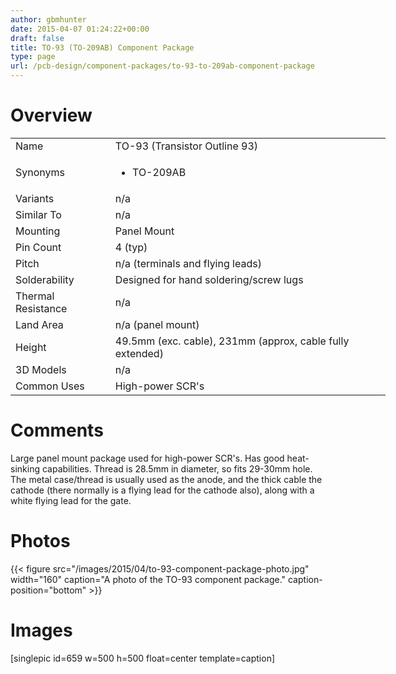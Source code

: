 ```yaml
---
author: gbmhunter
date: 2015-04-07 01:24:22+00:00
draft: false
title: TO-93 (TO-209AB) Component Package
type: page
url: /pcb-design/component-packages/to-93-to-209ab-component-package
---
```


# Overview


<table style="width: 600px;" >
<tbody >
<tr >

<td >Name
</td>

<td >TO-93 (Transistor Outline 93)
</td>
</tr>
<tr >

<td >Synonyms
</td>

<td >



  * TO-209AB


</td>
</tr>
<tr >

<td >Variants
</td>

<td >n/a
</td>
</tr>
<tr >

<td >Similar To
</td>

<td >n/a
</td>
</tr>
<tr >

<td >Mounting
</td>

<td >Panel Mount
</td>
</tr>
<tr >

<td >Pin Count
</td>

<td >4 (typ)
</td>
</tr>
<tr >

<td >Pitch
</td>

<td >n/a (terminals and flying leads)
</td>
</tr>
<tr >

<td >Solderability
</td>

<td >Designed for hand soldering/screw lugs
</td>
</tr>
<tr >

<td >Thermal Resistance
</td>

<td >n/a
</td>
</tr>
<tr >

<td >Land Area
</td>

<td >n/a (panel mount)
</td>
</tr>
<tr >

<td >Height
</td>

<td >49.5mm (exc. cable), 231mm (approx, cable fully extended)
</td>
</tr>
<tr >

<td >3D Models
</td>

<td >n/a
</td>
</tr>
<tr >

<td >Common Uses
</td>

<td >High-power SCR's
</td>
</tr>
</tbody>
</table>


# Comments




Large panel mount package used for high-power SCR's. Has good heat-sinking capabilities. Thread is 28.5mm in diameter, so fits 29-30mm hole. The metal case/thread is usually used as the anode, and the thick cable the cathode (there normally is a flying lead for the cathode also), along with a white flying lead for the gate.




# Photos


{{< figure src="/images/2015/04/to-93-component-package-photo.jpg" width="160" caption="A photo of the TO-93 component package." caption-position="bottom" >}}


# Images




[singlepic id=659 w=500 h=500 float=center template=caption]
